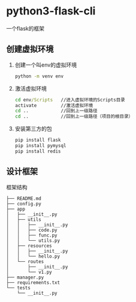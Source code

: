 # python3-flask-cli
一个flask的框架
## 创建虚拟环境
1. 创建一个叫env的虚拟环境
    ```cmd
    python -m venv env
    ```
2. 激活虚拟环境
    ```cmd
    cd env/Scripts   //进入虚拟环境的Scripts目录
    activate         //激活虚拟环境
    cd ..            //回到上一级路径
    cd ..            //回到上一级路径（项目的根目录）
    ```
3. 安装第三方的包
    ```cmd
    pip install flask
    pip install pymysql
    pip install redis
    ```
## 设计框架
框架结构
```
├── README.md
├── config.py
├── app
│   ├── __init__.py
│   ├── utils
│   │   ├── __init__.py
│   │   ├── code.py
│   │   ├── func.py
│   │   └── utils.py
│   ├── resources
│   │   ├── __init__.py
│   │   └── hello.py
│   └── routes
│       ├── __init__.py
│       └── v1.py
├── manager.py
├── requirements.txt
└── tests
    └── __init__.py
```


